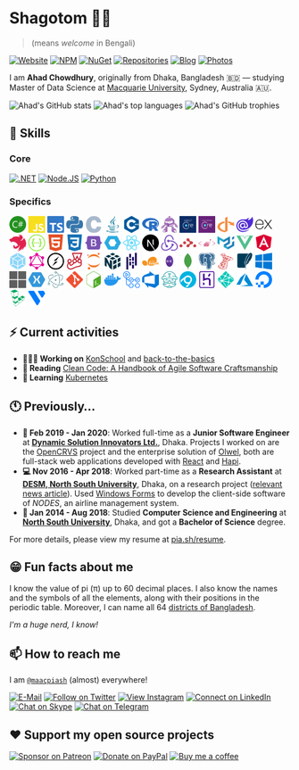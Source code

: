 # Shagotom 👋🏽

> (means *welcome* in Bengali)

[![Website](https://img.shields.io/badge/website-663399.svg?&style=for-the-badge&logo=gatsby)](https://www.maacpiash.com)
[![NPM](https://img.shields.io/badge/NPM-CB3837?style=for-the-badge&logo=npm)](https://www.npmjs.com/~maacpiash)
[![NuGet](https://img.shields.io/badge/NuGet-004880?style=for-the-badge&logo=nuget)](https://www.nuget.org/profiles/maacpiash)
[![Repositories](https://img.shields.io/badge/Repositories-181717?style=for-the-badge&logo=github)](https://github.com/maacpiash?tab=repositories)
[![Blog](https://img.shields.io/badge/Blog-2962FF?style=for-the-badge&logo=hashnode)](https://blog.maacpiash.com)
[![Photos](https://img.shields.io/badge/photos-0063DC.svg?&style=for-the-badge&logo=flickr&logoColor=white)](https://www.flickr.com/photos/maacpiash/)

I am **Ahad Chowdhury**, originally from Dhaka, Bangladesh 🇧🇩 — studying Master of Data Science at [Macquarie University](https://www.mq.edu.au/), Sydney, Australia 🇦🇺.

![Ahad's GitHub stats](https://github-readme-stats.vercel.app/api?username=maacpiash&show_icons=true&hide_border=true&theme=dark)
![Ahad's top languages](https://github-readme-stats.vercel.app/api/top-langs/?username=maacpiash&hide=jupyter%20notebook,html,css&layout=compact&hide_border=true&langs_count=8&theme=dark)
![Ahad's GitHub trophies](https://github-profile-trophy.vercel.app/?username=maacpiash&no-bg=true&row=2&col=3)

## 🧠 Skills

### Core

[![.NET](https://img.shields.io/badge/.NET-5C2D91?style=for-the-badge&logo=.net&logoColor=white)](https://github.com/dotnet)
[![Node.JS](https://img.shields.io/badge/Node.js-339933?style=for-the-badge&logo=node.js&logoColor=white)](https://github.com/nodejs)
[![Python](https://img.shields.io/badge/Python-004880?style=for-the-badge&logo=python&logoColor=white)](https://github.com/python)

### Specifics

<img height="30px" width="30px" src="./images/Languages/Csharp.svg" alt="Csharp">
<img height="30px" width="30px" src="./images/Languages/JavaScript.svg" alt="JavaScript">
<img height="30px" width="30px" src="./images/Languages/TypeScript.svg" alt="TypeScript">
<img height="30px" width="30px" src="./images/Languages/Python.svg" alt="Python">
<img height="30px" width="30px" src="./images/Languages/C.svg" alt="C">
<img height="30px" width="30px" src="./images/Languages/Java.svg" alt="Java">
<img height="30px" width="30px" src="./images/Languages/Cpp.svg" alt="C++">
<img height="30px" width="30px" src="./images/Languages/R.svg" alt="R">
<img height="30px" width="30px" src="./images/Web/dotNETbot.svg" alt=".NET Core">
<img height="30px" width="30px" src="./images/Web/ASP.NET-Core.png" alt="ASP.NET Core">
<img height="30px" width="30px" src="./images/Web/EF-Core.png" alt="Entity Framework Core">
<img height="30px" width="30px" src="./images/Web/IdentityServer.svg" alt="IdentityServer">
<img height="30px" width="30px" src="./images/Web/Blazor.svg" alt="Blazor">
<img height="30px" width="30px" src="./images/Web/Express.js.svg" alt="Express.js">
<img height="30px" width="30px" src="./images/Web/Nest.js.svg" alt="Nest.js">
<img height="30px" width="30px" src="./images/Web/Swagger.svg" alt="Swagger">
<img height="30px" width="30px" src="./images/Web/HTML5.svg" alt="HTML5">
<img height="30px" width="30px" src="./images/Web/CSS3.svg" alt="CSS3">
<img height="30px" width="30px" src="./images/Web/Bootstrap.svg" alt="Bootstrap">
<img height="30px" width="30px" src="./images/Web/Web%20Components.svg" alt="Web Components">
<img height="30px" width="30px" src="./images/Web/React.js.svg" alt="React.js">
<img height="30px" width="30px" src="./images/Web/Next.js.svg" alt="Next.js">
<img height="30px" width="30px" src="./images/Web/Redux.js.svg" alt="Redux.js">
<img height="30px" width="30px" src="./images/Web/React%20Router.svg" alt="React Router">
<img height="30px" width="30px" src="./images/Web/Styled%20Components.svg" alt="Styled Components">
<img height="30px" width="30px" src="./images/Web/Material-UI.svg" alt="Material UI">
<img height="30px" width="30px" src="./images/Web/Vue.js.svg" alt="Vue.js">
<img height="30px" width="30px" src="./images/Web/Angular.svg" alt="Angular">
<img height="30px" width="30px" src="./images/Web/Webpack.svg" alt="Webpack">
<img height="30px" width="30px" src="./images/Web/GraphQL.svg" alt="GraphQL">
<img height="30px" width="30px" src="./images/Web/Socket.IO.svg" alt="Socket.IO">
<img height="30px" width="30px" src="./images/Web/Jest.svg" alt="Jest">
<img height="30px" width="30px" src="./images/ML/Jupyter%20Notebook.svg" alt="Jupyter Notebook">
<img height="30px" width="30px" src="./images/ML/NumPy.svg" alt="NumPy">
<img height="30px" width="30px" src="./images/ML/Pandas.svg" alt="Pandas">
<img height="30px" width="30px" src="./images/ML/Scikit%20Learn.svg" alt="Scikit Learn">
<img height="30px" width="30px" src="./images/ML/ML.NET-Logo.wine.svg" alt="ML.NET">
<img height="30px" width="30px" src="./images/DB/MongoDB.svg" alt="MongoDB">
<img height="30px" width="30px" src="./images/DB/PostgreSQL.svg" alt="PostgreSQL">
<img height="30px" width="30px" src="./images/DB/Microsoft%20SQL%20Server.svg" alt="Microsoft SQL Server">
<img height="30px" width="30px" src="./images/DB/SQLite.svg" alt="SQLite">
<img height="30px" width="30px" src="./images/Desktop/Windows.svg" alt="Windows Forms, WPF">
<img height="30px" width="30px" src="./images/Desktop/UWP.svg" alt="UWP">
<img height="30px" width="30px" src="./images/Desktop/Xamarin.svg" alt="Xamarin">
<img height="30px" width="30px" src="./images/Desktop/Electron.js.svg" alt="Electron.js">
<img height="30px" width="30px" src="./images/DevOps/Git.svg" alt="Git">
<img height="30px" width="30px" src="./images/DevOps/Bash.svg" alt="Bash">
<img height="30px" width="30px" src="./images/DevOps/Docker.svg" alt="Docker">
<img height="30px" width="30px" src="./images/DevOps/GitHub%20Actions.svg" alt="GitHub Actions">
<img height="30px" width="30px" src="./images/DevOps/Azure%20DevOps.svg" alt="Azure DevOps">
<img height="30px" width="30px" src="./images/DevOps/Travis%20CI.svg" alt="Travis CI">
<img height="30px" width="30px" src="./images/DevOps/AppVeyor.svg" alt="AppVeyor">
<img height="30px" width="30px" src="./images/DevOps/Heroku.svg" alt="Heroku">
<img height="30px" width="30px" src="./images/DevOps/Netlify.svg" alt="Netlify">
<img height="30px" width="30px" src="./images/DevOps/MicrosoftAzure.svg" alt="Microsoft Azure">
<img height="30px" width="30px" src="./images/DevOps/DigitalOcean.svg" alt="DigitalOcean">
<img height="30px" width="30px" src="./images/DevOps/Linode.svg" alt="Linode">
<img height="30px" width="30px" src="./images/DevOps/Vultr.svg" alt="Vultr">

## ⚡ Current activities

- **👨🏽‍💻 Working on** [KonSchool](https://github.com/maacpiash/KonSchool) and [back-to-the-basics](https://github.com/maacpiash/back-to-the-basics)
- **📖 Reading** [Clean Code: A Handbook of Agile Software Craftsmanship](https://www.amazon.com.au/dp/0132350882)
- **💭 Learning** [Kubernetes](https://github.com/kubernetes/kubernetes)

## 🕚 Previously…

- **🏢 Feb 2019 - Jan 2020**: Worked full-time as a **Junior Software Engineer** at [**Dynamic Solution Innovators Ltd.**](http://dsinnovators.com), Dhaka. Projects I worked on are the [OpenCRVS](https://github.com/opencrvs/opencrvs-core) project and the enterprise solution of [Olwel](https://olwel.com), both are full-stack web applications developed with [React](https://github.com/facebook/react) and [Hapi](https://github.com/hapijs/hapi).
- **💻 Nov 2016 - Apr 2018**: Worked part-time as a **Research Assistant** at [**DESM, North South University**](http://www.northsouth.edu/academic/shls/esm/), Dhaka, on a research project ([relevant news article](http://www.ipsnews.net/2017/05/flying-green-in-bangladesh/)). Used [Windows Forms](https://github.com/dotnet/winforms) to develop the client-side software of *NODES*, an airline management system.
- **🎒 Jan 2014 - Aug 2018**: Studied **Computer Science and Engineering** at [**North South University**](http://www.northsouth.edu), Dhaka, and got a **Bachelor of Science** degree.

For more details, please view my resume at [pia.sh/resume](https://pia.sh/resume).

## 😁 Fun facts about me

I know the value of pi (π) up to 60 decimal places. I also know the names and the symbols of all the elements, along with their positions in the periodic table. Moreover, I can name all 64 [districts of Bangladesh](https://en.wikipedia.org/wiki/Districts_of_Bangladesh).

*I'm a huge nerd, I know!*

## 📫 How to reach me

I am [`@maacpiash`](https://maacpia.sh) (almost) everywhere!

[![E-Mail](https://img.shields.io/badge/Email-840010?style=for-the-badge&logo=tutanota)](mailto:github@maacpiash.com)
[![Follow on Twitter](https://img.shields.io/badge/Follow-1DA1F2?style=for-the-badge&logo=twitter&logoColor=white)](https://twitter.com/maacpiash)
[![View Instagram](https://img.shields.io/badge/view-E4405F.svg?&style=for-the-badge&logo=instagram&logoColor=white)](https://instagram.com/maacpiash)
[![Connect on LinkedIn](https://img.shields.io/badge/connect-0077B5.svg?&style=for-the-badge&logo=linkedin)](https://www.linkedin.com/in/maacpiash)
[![Chat on Skype](https://img.shields.io/badge/chat-00AFF0.svg?&style=for-the-badge&logo=skype-for-business&logoColor=white)](https://join.skype.com/invite/UVzqFuCFERPh)
[![Chat on Telegram](https://img.shields.io/badge/message-3CB5F0.svg?&style=for-the-badge&logo=telegram&logoColor=white)](https://t.me/maacpiash)

## ❤️ Support my open source projects

[![Sponsor on Patreon](https://img.shields.io/badge/patreon-F96854.svg?&style=for-the-badge&logo=patreon&logoColor=white)](https://patreon.com/maacpiash)
[![Donate on PayPal](https://img.shields.io/badge/paypal-10558C.svg?&style=for-the-badge&logo=paypal&logoColor=white)](https://www.paypal.me/maacpiash)
[![Buy me a coffee](https://img.shields.io/badge/coffee-5f7fff.svg?&style=for-the-badge&logo=buy-me-a-coffee)](https://www.buymeacoffee.com/maacpiash)
